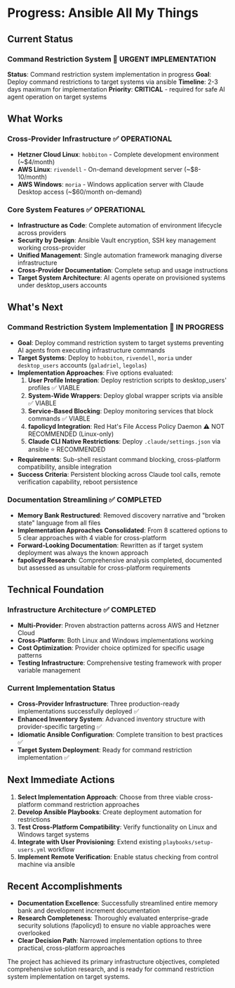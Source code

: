 # Progress: Ansible All My Things

## Current Status

### Command Restriction System 🔴 URGENT IMPLEMENTATION
**Status**: Command restriction system implementation in progress
**Goal**: Deploy command restrictions to target systems via ansible
**Timeline**: 2-3 days maximum for implementation
**Priority**: **CRITICAL** - required for safe AI agent operation on target systems

## What Works

### Cross-Provider Infrastructure ✅ OPERATIONAL
- **Hetzner Cloud Linux**: `hobbiton` - Complete development environment (~$4/month)
- **AWS Linux**: `rivendell` - On-demand development server (~$8-10/month)
- **AWS Windows**: `moria` - Windows application server with Claude Desktop access (~$60/month on-demand)

### Core System Features ✅ OPERATIONAL
- **Infrastructure as Code**: Complete automation of environment lifecycle across providers
- **Security by Design**: Ansible Vault encryption, SSH key management working cross-provider
- **Unified Management**: Single automation framework managing diverse infrastructure
- **Cross-Provider Documentation**: Complete setup and usage instructions
- **Target System Architecture**: AI agents operate on provisioned systems under desktop_users accounts

## What's Next

### Command Restriction System Implementation 🔴 IN PROGRESS
- **Goal**: Deploy command restriction system to target systems preventing AI agents from executing infrastructure commands
- **Target Systems**: Deploy to `hobbiton`, `rivendell`, `moria` under `desktop_users` accounts (`galadriel`, `legolas`)
- **Implementation Approaches**: Five options evaluated:
  1. **User Profile Integration**: Deploy restriction scripts to desktop_users' profiles ✅ VIABLE
  2. **System-Wide Wrappers**: Deploy global wrapper scripts via ansible ✅ VIABLE
  3. **Service-Based Blocking**: Deploy monitoring services that block commands ✅ VIABLE
  4. **fapolicyd Integration**: Red Hat's File Access Policy Daemon ⚠️ NOT RECOMMENDED (Linux-only)
  5. **Claude CLI Native Restrictions**: Deploy `.claude/settings.json` via ansible ⭐ RECOMMENDED
- **Requirements**: Sub-shell resistant command blocking, cross-platform compatibility, ansible integration
- **Success Criteria**: Persistent blocking across Claude tool calls, remote verification capability, reboot persistence

### Documentation Streamlining ✅ COMPLETED
- **Memory Bank Restructured**: Removed discovery narrative and "broken state" language from all files
- **Implementation Approaches Consolidated**: From 8 scattered options to 5 clear approaches with 4 viable for cross-platform
- **Forward-Looking Documentation**: Rewritten as if target system deployment was always the known approach
- **fapolicyd Research**: Comprehensive analysis completed, documented but assessed as unsuitable for cross-platform requirements

## Technical Foundation

### Infrastructure Architecture ✅ COMPLETED
- **Multi-Provider**: Proven abstraction patterns across AWS and Hetzner Cloud
- **Cross-Platform**: Both Linux and Windows implementations working
- **Cost Optimization**: Provider choice optimized for specific usage patterns
- **Testing Infrastructure**: Comprehensive testing framework with proper variable management

### Current Implementation Status
- **Cross-Provider Infrastructure**: Three production-ready implementations successfully deployed ✅
- **Enhanced Inventory System**: Advanced inventory structure with provider-specific targeting ✅
- **Idiomatic Ansible Configuration**: Complete transition to best practices ✅
- **Target System Deployment**: Ready for command restriction implementation ✅

## Next Immediate Actions

1. **Select Implementation Approach**: Choose from three viable cross-platform command restriction approaches
2. **Develop Ansible Playbooks**: Create deployment automation for restrictions
3. **Test Cross-Platform Compatibility**: Verify functionality on Linux and Windows target systems
4. **Integrate with User Provisioning**: Extend existing `playbooks/setup-users.yml` workflow
5. **Implement Remote Verification**: Enable status checking from control machine via ansible

## Recent Accomplishments

- **Documentation Excellence**: Successfully streamlined entire memory bank and development increment documentation
- **Research Completeness**: Thoroughly evaluated enterprise-grade security solutions (fapolicyd) to ensure no viable approaches were overlooked
- **Clear Decision Path**: Narrowed implementation options to three practical, cross-platform approaches

The project has achieved its primary infrastructure objectives, completed comprehensive solution research, and is ready for command restriction system implementation on target systems.